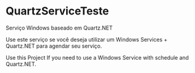 # QuartzServiceTeste

Serviço Windows baseado em Quartz.NET

Use este serviço se você deseja utilizar um Windows Services + Quartz.NET para agendar seu serviço. 

Use this Project If you need to use a Windows Service with schedule and Quartz.NET.

